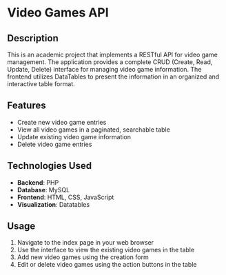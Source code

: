 # Video Games API

## Description
This is an academic project that implements a RESTful API for video game management. The application provides a complete CRUD (Create, Read, Update, Delete) interface for managing video game information. The frontend utilizes DataTables to present the information in an organized and interactive table format.

## Features
- Create new video game entries
- View all video games in a paginated, searchable table
- Update existing video game information
- Delete video game entries

## Technologies Used
- **Backend**: PHP
- **Database**: MySQL
- **Frontend**: HTML, CSS, JavaScript
- **Visualization**: Datatables

## Usage
1. Navigate to the index page in your web browser
2. Use the interface to view the existing video games in the table
3. Add new video games using the creation form
4. Edit or delete video games using the action buttons in the table
